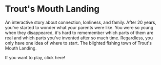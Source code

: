 # Trout's Mouth Landing

An interactive story about connection, lonliness, and family. After 20 years, you've started to wonder what your parents were like. You were so young when they disappeared, it's hard to rememember which parts of them are real and which parts you've invented after so much time. Regardless, you only have one idea of where to start. The blighted fishing town of Trout's Mouth Landing.

If you want to play, click here!
